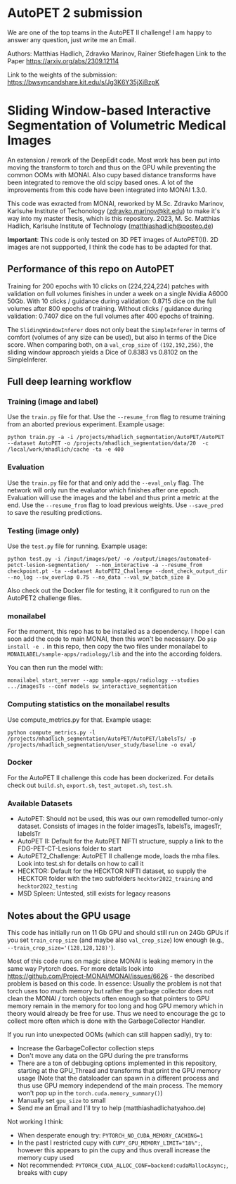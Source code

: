 # AutoPET 2 submission

We are one of the top teams in the AutoPET II challenge! I am happy to answer any question, just write me an Email.

Authors: Matthias Hadlich, Zdravko Marinov, Rainer Stiefelhagen
Link to the Paper https://arxiv.org/abs/2309.12114

Link to the weights of the submission: https://bwsyncandshare.kit.edu/s/Jg3K6Y35jXiBzpK


# Sliding Window-based Interactive Segmentation of Volumetric Medical Images

An extension / rework of the DeepEdit code. Most work has been put into moving the transform to torch and thus on the GPU while preventing the common OOMs with MONAI. Also cupy based distance transforms have been integrated to remove the old scipy based ones. 
A lot of the improvements from this code have been integrated into MONAI 1.3.0.

This code was exracted from MONAI, reworked by M.Sc. Zdravko Marinov, Karlsuhe Institute of Techonology (zdravko.marinov@kit.edu) to make it's way into my master thesis, which is this repository. 2023, M. Sc. Matthias Hadlich, Karlsuhe Institute of Technology (matthiashadlich@posteo.de)

**Important**: This code is only tested on 3D PET images of AutoPET(II). 2D images are not suppported, I think the code has to be adapted for that.


## Performance of this repo on AutoPET

Training for 200 epochs with 10 clicks on (224,224,224) patches with validation on full volumes finishes in under a week on a single Nvidia A6000 50Gb.
With 10 clicks / guidance during validation: 0.8715 dice on the full volumes after 800 epochs of training.
Without clicks / guidance during validation: 0.7407 dice on the full volumes after 400 epochs of training.

The `SlidingWindowInferer` does not only beat the `SimpleInferer` in terms of comfort (volumes of any size can be used), but also in terms of the Dice score. 
When comparing both, on a `val_crop_size` of `(192,192,256)`, the sliding window approach yields a Dice of 0.8383 vs 0.8102 on the SimpleInferer.

## Full deep learning workflow

### Training (image and label)

Use the `train.py` file for that. Use the `--resume_from` flag to resume training from an aborted previous experiment. Example usage:

`python train.py -a -i /projects/mhadlich_segmentation/AutoPET/AutoPET --dataset AutoPET -o /projects/mhadlich_segmentation/data/20  -c /local/work/mhadlich/cache -ta -e 400`

### Evaluation

Use the `train.py` file for that and only add the `--eval_only` flag. The network will only run the evaluator which finishes after one epoch. Evaluation will use the images and the label and thus print a metric at the end.
Use the `--resume_from` flag to load previous weights.
Use `--save_pred` to save the resulting predictions.

### Testing (image only)

Use the `test.py` file for running. Example usage:

`python test.py -i /input/images/pet/ -o /output/images/automated-petct-lesion-segmentation/  --non_interactive -a --resume_from checkpoint.pt -ta --dataset AutoPET2_Challenge --dont_check_output_dir --no_log --sw_overlap 0.75 --no_data --val_sw_batch_size 8
`

Also check out the Docker file for testing, it it configured to run on the AutoPET2 challenge files.

### monailabel

For the moment, this repo has to be installed as a dependency. I hope I can soon add the code to main MONAI, then this won't be necessary.
Do  `pip install -e .` in this repo, then copy the two files under monailabel to `MONAILABEL/sample-apps/radiology/lib` and the into the according folders.

You can then run the model with:

`monailabel start_server --app sample-apps/radiology --studies .../imagesTs --conf models sw_interactive_segmentation
`
### Computing statistics on the monailabel results

Use compute_metrics.py for that. Example usage:

`python compute_metrics.py -l /projects/mhadlich_segmentation/AutoPET/AutoPET/labelsTs/ -p /projects/mhadlich_segmentation/user_study/baseline -o eval/
`

### Docker

For the AutoPET II challenge this code has been dockerized. For details check out `build.sh`, `export.sh`, `test_autopet.sh`, `test.sh`.

### Available Datasets

- AutoPET: Should not be used, this was our own remodelled tumor-only dataset. Consists of images in the folder imagesTs, labelsTs, imagesTr, labelsTr
- AutoPET II: Default for the AutoPET NIFTI structure, supply a link to the FDG-PET-CT-Lesions folder to start
- AutoPET2_Challenge: AutoPET II challenge mode, loads the mha files. Look into test.sh for details on how to call it
- HECKTOR: Default for the HECKTOR NIFTI dataset, so supply the HECKTOR folder with the two subfolders `hecktor2022_training` and `hecktor2022_testing`
- MSD Spleen: Untested, still exists for legacy reasons


## Notes about the GPU usage

This code has initially run on 11 Gb GPU and should still run on 24Gb GPUs if you set `train_crop_size` (and maybe also `val_crop_size`) low enough (e.g., `--train_crop_size='(128,128,128)'`).

Most of this code runs on magic since MONAI is leaking memory in the same way Pytorch does. For more details look into https://github.com/Project-MONAI/MONAI/issues/6626 - the described problem is based on this code. In essence: Usually the problem is not that torch uses too much memory but rather the garbage collector does not clean the MONAI / torch objects often enough so that pointers to GPU memory remain in the memory for too long and hog GPU memory which in theory would already be free for use. Thus we need to encourage the gc to collect more often which is done with the GarbageCollector Handler.

If you run into unexpected OOMs (which can still happen sadly), try to: 

- Increase the GarbageCollector collection steps
- Don't move any data on the GPU during the pre transforms
- There are a ton of debbuging options implemented in this repository, starting at the GPU_Thread and transforms that print the GPU memory usage (Note that the dataloader can spawn in a different process and thus use GPU memory independend of the main process. The memory won't pop up in the `torch.cuda.memory_summary()`)
- Manually set `gpu_size` to small
- Send me an Email and I'll try to help (matthiashadlichatyahoo.de)



Not working I think:
- When desperate enough try: `PYTORCH_NO_CUDA_MEMORY_CACHING=1`
- In the past I restricted cupy with `CUPY_GPU_MEMORY_LIMIT="18%";`, however this appears to pin the cupy and thus overall increase the memory cupy used
- Not recommended: `PYTORCH_CUDA_ALLOC_CONF=backend:cudaMallocAsync;`, breaks with cupy
